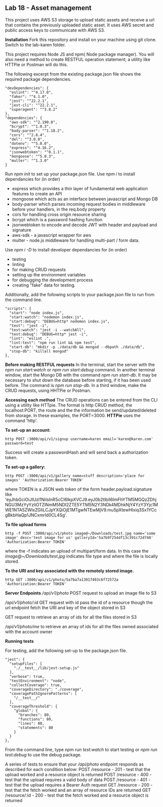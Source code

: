 ## Lab 18 - Asset management

This project uses AWS S3 storage to upload static assets and receive a url that contains the previously uploaded static asset.  It uses AWS secret and public access keys to communicate with AWS S3.

**Installation**
Fork this repository and install on your machine using git clone. Switch to the lab-karen folder.

This project requires Node JS and npm( Node package manager). You will also need a method to create RESTFUL operation statement; a utility like HTTPie or Postman will do this.

The following excerpt from the existing package.json file shows the required package dependencies.
```
"devDependencies": {
  "eslint": "^4.17.0",
  "faker": "^4.1.0",
  "jest": "^22.2.1",
  "jest-cli": "^22.2.1",
  "superagent": "^3.8.2"
},
"dependencies": {
  "aws-sdk": "^2.190.0",
  "bcrypt": "^1.0.3",
  "body-parser": "^1.18.2",
  "cors": "^2.8.4",
  "del": "^3.0.0",
  "dotenv": "^5.0.0",
  "express": "^4.16.2",
  "jsonwebtoken": "^8.1.1",
  "mongoose": "^5.0.3",
  "multer": "^1.3.0"
}
```

Run *npm init* to set up your package.json file. Use *npm i* to install dependancies for (in order)
- express which provides a thin layer of fundamental web application features to create an API
- mongoose which acts as an interface between javascript and Mongo DB
- body-parser which parses incoming request bodies in middleware before your handlers, in the req.body property
- cors for handling cross origin resource sharing
- bcrypt which is a password hashing function
- jsonwebtoken to encode and decode JWT with header and payload and signature
- aws-sdk - a javascript wrapper for aws
- multer - node.js middleware for handling multi-part / form data.


Use *npm i -D* to install developer dependancies for (in order)
- testing
- linting
- for making CRUD requests
- setting up the environment variables
- for debugging the development process
- creating "fake" data for testing.

Additionally, add the following scripts to your package.json file to run from the command line.
```
"scripts": {
  "start": "node index.js",
  "start:watch": "nodemon index.js",
  "start:debug": "DEBUG=http* nodemon index.js",
  "test": "jest -i",
  "test:watch": "jest -i --watchAll",
  "test:debug": "DEBUG=http* jest -i",
  "lint": "eslint .",
  "lint:test": "npm run lint && npm test",
  "start-db": "mkdir -p ./data/db && mongod --dbpath ./data/db",
  "stop-db": "killall mongod"
},
```

**Before making RESTFUL requests**
In the terminal, start the server with the *npm run start:watch* or *npm run start:debug* command. In another terminal window, start the Mongo DB with the command *npm run start-db*.  It may be necessary to shut down the database before starting, if it has been used before.  The command is *npm run stop-db*. In a third window, make the CRUD requests, using HHTPie or Postman.

**Accessing each method**
The CRUD operations can be entered from the CLI using a utility like HTTpie. The format is http CRUD method, the localhost:PORT, the route and the the information be send/updated/deleted from storage.  In these examples, the PORT=3000. **HTTPie** uses the command 'http'.


__To set-up an account:__
```
http POST :3000/api/v1/signup username=karen email='karen@karen.com' password=test
```
Success will create a passwordHash and will send back a authorization token.

__To set-up a gallery:__
```
http POST :3000/api/v1/gallery name=stuff description='place for images' 'Authorization:Bearer TOKEN'
```
where TOKEN is a JSON web token of the form header.payload.signature like 'eyJhbGciOiJIUzI1NiIsInR5cCI6IkpXVCJ9.eyJ0b2tlbiI6ImFhYTM5MGQzZDhjNGU3MzYyYzliOTZlNmM5NDI2ZTE5YTM5N2Y3NDk4MDhkNjY4YzY3Yjc1MWE1NTA5ZWIxZGIiLCJpYXQiOjE1MTgwNTEwMjV9.mu5pXtewHlxiq3Sx1YCcgBkbHaQp1JNCxmrld0CL4Sg'.

__To file upload forms__
```
http -f POST :3000/api/v1/photo image@~/Downloads/test.jpg name='some image' desc='test image for us' galleryId='5a7b9f254df13c391c72d748' 'Authorization:Bearer TOKEN'
```
where the -f indicates an upload of multipart/form data.  In this case the *image@~/Downloads/test.jpg* indicates file type and where the file is locally stored.

__To the URI and key associated with the remotely stored image.__
```
http GET :3000/api/v1/photo/5a7ba7a13917403c6f72572a 'Authorization:Bearer TOKEN'
```


__Server Endpoints__
*/api/v1/photo*
POST request
to upload an image file to S3

*/api/v1/photo/:id*
GET request with id
pass the id of a resource though the url endpoint fetch the URI and key of the object stored in S3

GET request
to retrieve an array of ids for all the files stored in S3

*/api/v1/photo/me*
to retrieve an array of ids for all the files owned associated with the account owner


**Running tests**

For testing, add the following set-up to the package.json file.
```
"jest": {
  "setupFiles": [
    "./__test__/lib/jest-setup.js"
  ],
  "verbose": true,
  "testEnvironment": "node",
  "collectCoverage": true,
  "coverageDirectory": "./coverage",
  "coveragePathIgnorePatterns": [
    "/__test__/"
  ],
  "coverageThreshold": {
    "global": {
      "branches": 80,
      "functions": 80,
      "lines": 80,
      "statements": 80
    }
  }
},
```
From the command line, type *npm run test:watch* to start testing or *npm run test:debug* to use the debug package.

A series of tests to ensure that your */api/photo* endpoint responds as described for each condition below:
POST /resource - 201 - test that the upload worked and a resource object is returned
POST /resource - 400 - test that the upload requires a valid body of data
POST /resource - 401 - test that the upload requires a Bearer Auth request
GET /resource - 200 - test that the fetch worked and an array of resource IDs are returned
GET /resource/:id - 200 - test that the fetch worked and a resource object is returned
